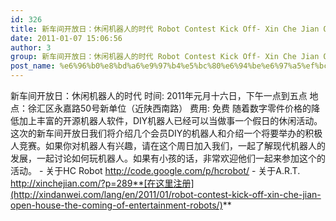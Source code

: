 ```yaml
---
id: 326
title: 新车间开放日：休闲机器人的时代 Robot Contest Kick Off- Xin Che Jian Open House: the coming of entertainment robots
date: 2011-01-07 15:06:56
author: 3
group: 新车间开放日：休闲机器人的时代 Robot Contest Kick Off- Xin Che Jian Open House: the coming of entertainment robots
post_name: %e6%96%b0%e8%bd%a6%e9%97%b4%e5%bc%80%e6%94%be%e6%97%a5%ef%bc%9a%e4%bc%91%e9%97%b2%e6%9c%ba%e5%99%a8%e4%ba%ba%e7%9a%84%e6%97%b6%e4%bb%a3-robot-contest-kick-off-xin-che-jian-open-house-the-coming-of-e
---
```


新车间开放日：休闲机器人的时代 时间: 2011年元月十六日，下午一点到五点 地点：徐汇区永嘉路50号新单位（近陕西南路） 费用: 免费 随着数字零件价格的降低加上丰富的开源机器人软件，DIY机器人已经可以当做事一个假日的休闲活动。这次的新车间开放日我们将介绍几个会员DIY的机器人和介绍一个将要举办的积极人竞赛。如果你对机器人有兴趣，请在这个周日加入我们，一起了解现代机器人的发展，一起讨论如何玩机器人。如果有小孩的话，非常欢迎他们一起来参加这个的活动。 - 关于HC Robot http://code.google.com/p/hcrobot/ - 关于A.R.T. http://xinchejian.com/?p=289**[在这里注册](http://xindanwei.com/lang/en/2011/01/robot-contest-kick-off-xin-che-jian-open-house-the-coming-of-entertainment-robots/)**